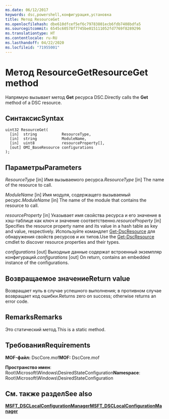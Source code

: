 ```yaml
---
ms.date: 06/12/2017
keywords: dsc,powershell,конфигурация,установка
title: Метод ResourceGet
ms.openlocfilehash: dbe610dfcef5ef6c79783801ecb6fdb7408bdfa5
ms.sourcegitcommit: 6545c60578f7745be015111052fd7769f8289296
ms.translationtype: HT
ms.contentlocale: ru-RU
ms.lasthandoff: 04/22/2020
ms.locfileid: "71955001"
---
```

# <a name="resourceget-method"></a><span data-ttu-id="0c55e-103">Метод ResourceGet</span><span class="sxs-lookup"><span data-stu-id="0c55e-103">ResourceGet method</span></span>

<span data-ttu-id="0c55e-104">Напрямую вызывает метод **Get** ресурса DSC.</span><span class="sxs-lookup"><span data-stu-id="0c55e-104">Directly calls the **Get** method of a DSC resource.</span></span>

## <a name="syntax"></a><span data-ttu-id="0c55e-105">Синтаксис</span><span class="sxs-lookup"><span data-stu-id="0c55e-105">Syntax</span></span>

```mof
uint32 ResourceGet(
  [in]  string           ResourceType,
  [in]  string           ModuleName,
  [in]  uint8            resourceProperty[],
  [out] OMI_BaseResource configurations
);
```

## <a name="parameters"></a><span data-ttu-id="0c55e-106">Параметры</span><span class="sxs-lookup"><span data-stu-id="0c55e-106">Parameters</span></span>

<span data-ttu-id="0c55e-107">*ResourceType* \[in\] Имя вызываемого ресурса.</span><span class="sxs-lookup"><span data-stu-id="0c55e-107">*ResourceType* \[in\] The name of the resource to call.</span></span>

<span data-ttu-id="0c55e-108">*ModuleName* \[in\] Имя модуля, содержащего вызываемый ресурс.</span><span class="sxs-lookup"><span data-stu-id="0c55e-108">*ModuleName* \[in\] The name of the module that contains the resource to call.</span></span>

<span data-ttu-id="0c55e-109">*resourceProperty* \[in\] Указывает имя свойства ресурса и его значение в хэш-таблице как ключ и значение соответственно.</span><span class="sxs-lookup"><span data-stu-id="0c55e-109">*resourceProperty* \[in\] Specifies the resource property name and its value in a hash table as key and value, respectively.</span></span> <span data-ttu-id="0c55e-110">Используйте командлет [Get-DscResource](/powershell/module/PSDesiredStateConfiguration/Get-DscResource) для обнаружения свойств ресурсов и их типов.</span><span class="sxs-lookup"><span data-stu-id="0c55e-110">Use the [Get-DscResource](/powershell/module/PSDesiredStateConfiguration/Get-DscResource) cmdlet to discover resource properties and their types.</span></span>

<span data-ttu-id="0c55e-111">*configurations* \[out\] Выходные данные содержат встроенный экземпляр конфигураций.</span><span class="sxs-lookup"><span data-stu-id="0c55e-111">*configurations* \[out\] On return, contains an embedded instance of the configurations.</span></span>

## <a name="return-value"></a><span data-ttu-id="0c55e-112">Возвращаемое значение</span><span class="sxs-lookup"><span data-stu-id="0c55e-112">Return value</span></span>

<span data-ttu-id="0c55e-113">Возвращает нуль в случае успешного выполнения; в противном случае возвращает код ошибки.</span><span class="sxs-lookup"><span data-stu-id="0c55e-113">Returns zero on success; otherwise returns an error code.</span></span>

## <a name="remarks"></a><span data-ttu-id="0c55e-114">Remarks</span><span class="sxs-lookup"><span data-stu-id="0c55e-114">Remarks</span></span>

<span data-ttu-id="0c55e-115">Это статический метод.</span><span class="sxs-lookup"><span data-stu-id="0c55e-115">This is a static method.</span></span>

## <a name="requirements"></a><span data-ttu-id="0c55e-116">Требования</span><span class="sxs-lookup"><span data-stu-id="0c55e-116">Requirements</span></span>

<span data-ttu-id="0c55e-117">**MOF-файл:** DscCore.mof</span><span class="sxs-lookup"><span data-stu-id="0c55e-117">**MOF:** DscCore.mof</span></span>

<span data-ttu-id="0c55e-118">**Пространство имен**: Root\Microsoft\Windows\DesiredStateConfiguration</span><span class="sxs-lookup"><span data-stu-id="0c55e-118">**Namespace**: Root\Microsoft\Windows\DesiredStateConfiguration</span></span>

## <a name="see-also"></a><span data-ttu-id="0c55e-119">См. также раздел</span><span class="sxs-lookup"><span data-stu-id="0c55e-119">See also</span></span>

[<span data-ttu-id="0c55e-120">**MSFT_DSCLocalConfigurationManager**</span><span class="sxs-lookup"><span data-stu-id="0c55e-120">**MSFT_DSCLocalConfigurationManager**</span></span>](msft-dsclocalconfigurationmanager.md)
